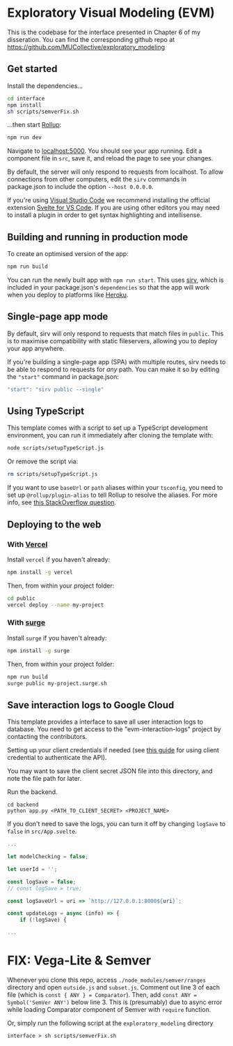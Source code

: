 # Exploratory Visual Modeling (EVM)

This is the codebase for the interface presented in Chapter 6 of my disseration. 
You can find the corresponding github repo at https://github.com/MUCollective/exploratory_modeling

## Get started

Install the dependencies...

```bash
cd interface
npm install
sh scripts/semverFix.sh
```

...then start [Rollup](https://rollupjs.org):

```bash
npm run dev
```

Navigate to [localhost:5000](http://localhost:5000). You should see your app running. Edit a component file in `src`, save it, and reload the page to see your changes.

By default, the server will only respond to requests from localhost. To allow connections from other computers, edit the `sirv` commands in package.json to include the option `--host 0.0.0.0`.

If you're using [Visual Studio Code](https://code.visualstudio.com/) we recommend installing the official extension [Svelte for VS Code](https://marketplace.visualstudio.com/items?itemName=svelte.svelte-vscode). If you are using other editors you may need to install a plugin in order to get syntax highlighting and intellisense.

## Building and running in production mode

To create an optimised version of the app:

```bash
npm run build
```

You can run the newly built app with `npm run start`. This uses [sirv](https://github.com/lukeed/sirv), which is included in your package.json's `dependencies` so that the app will work when you deploy to platforms like [Heroku](https://heroku.com).


## Single-page app mode

By default, sirv will only respond to requests that match files in `public`. This is to maximise compatibility with static fileservers, allowing you to deploy your app anywhere.

If you're building a single-page app (SPA) with multiple routes, sirv needs to be able to respond to requests for *any* path. You can make it so by editing the `"start"` command in package.json:

```js
"start": "sirv public --single"
```

## Using TypeScript

This template comes with a script to set up a TypeScript development environment, you can run it immediately after cloning the template with:

```bash
node scripts/setupTypeScript.js
```

Or remove the script via:

```bash
rm scripts/setupTypeScript.js
```

If you want to use `baseUrl` or `path` aliases within your `tsconfig`, you need to set up `@rollup/plugin-alias` to tell Rollup to resolve the aliases. For more info, see [this StackOverflow question](https://stackoverflow.com/questions/63427935/setup-tsconfig-path-in-svelte).

## Deploying to the web

### With [Vercel](https://vercel.com)

Install `vercel` if you haven't already:

```bash
npm install -g vercel
```

Then, from within your project folder:

```bash
cd public
vercel deploy --name my-project
```

### With [surge](https://surge.sh/)

Install `surge` if you haven't already:

```bash
npm install -g surge
```

Then, from within your project folder:

```bash
npm run build
surge public my-project.surge.sh
```

## Save interaction logs to Google Cloud

This template provides a interface to save all user interaction logs to database. You need to get access to the "evm-interaction-logs" project by contacting the contributors.

Setting up your client credentials if needed (see [this guide](https://cloud.google.com/bigquery/docs/authentication/end-user-installed) for using client credential to authenticate the API).

You may want to save the client secret JSON file into this directory, and note the file path for later.

Run the backend.

```shell
cd backend
python app.py <PATH_TO_CLIENT_SECRET> <PROJECT_NAME>
```

If you don't need to save the logs, you can turn it off by changing `logSave` to `false` in `src/App.svelte`.

```javascript
...

let modelChecking = false;

let userId = '';

const logSave = false;
// const logSave = true;

const logSaveUrl = uri => `http://127.0.0.1:8000${uri}`;

const updateLogs = async (info) => {
    if (!logSave) {

...
```

# FIX: Vega-Lite & Semver
Whenever you clone this repo, access `./node_modules/semver/ranges` directory and open `outside.js` and `subset.js`.
Comment out line 3 of each file (which is `const { ANY } = Comparator`).
Then, add `const ANY = Symbol('SemVer ANY')` below line 3.
This is (presumably) due to async error while loading Comparator component of Semver with `require` function.

Or, simply run the following script at the `exploratory_modeling` directory
```
interface > sh scripts/semverFix.sh
```